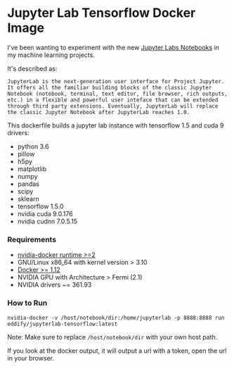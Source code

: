 # Jupyter Lab Tensorflow Docker Image

I've been wanting to experiment with the new [Jupyter Labs Notebooks](https://github.com/jupyterlab/jupyterlab) in my machine learning projects.

It's described as:

```
JupyterLab is the next-generation user interface for Project Jupyter. It offers all the familiar building blocks of the classic Jupyter Notebook (notebook, terminal, text editor, file browser, rich outputs, etc.) in a flexible and powerful user inteface that can be extended through third party extensions. Eventually, JupyterLab will replace the classic Jupyter Notebook after JupyterLab reaches 1.0.
```

This dockerfile builds a jupyter lab instance with tensorflow 1.5 and cuda 9 drivers:
- python 3.6
- pillow
- h5py
- matplotlib
- numpy
- pandas
- scipy
- sklearn
- tensorflow 1.5.0
- nvidia cuda 9.0.176 
- nvidia cudnn 7.0.5.15

### Requirements
- [nvidia-docker runtime >=2](https://github.com/NVIDIA/nvidia-docker) 
- GNU/Linux x86_64 with kernel version > 3.10
- [Docker >= 1.12](https://docs.docker.com/install/)
- NVIDIA GPU with Architecture > Fermi (2.1)
- NVIDIA drivers ~= 361.93

### How to Run

```
nvidia-docker -v /host/notebook/dir:/home/jupyterlab -p 8888:8888 run eddify/jupyterlab-tensorflow:latest
```
Note: Make sure to replace ```/host/notebook/dir``` with your own host path.

If you look at the docker output, it will output a url with a token, open the url in your browser.